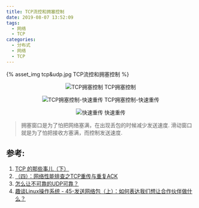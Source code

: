 ```yaml
---
title: TCP流控和拥塞控制
date: 2019-08-07 13:52:09
tags: 
  - 网络
  - TCP
categories: 
  - 分布式
  - 网络
  - TCP   
---
```


{% asset_img   tcp&udp.jpg  TCP流控和拥塞控制 %}

<!-- more -->

<div style="text-align: center;">

![TCP拥塞控制](https://user-images.githubusercontent.com/5608425/63579884-31ba4c00-c5c6-11e9-97d1-28defaa3286f.jpg)   TCP拥塞控制

![TCP拥塞控制-快速重传](https://user-images.githubusercontent.com/5608425/63579883-31ba4c00-c5c6-11e9-83ca-78a892b3243d.jpg)   TCP拥塞控制-快速重传

![快速重传](https://user-images.githubusercontent.com/5608425/63579882-3121b580-c5c6-11e9-8483-c53b4ec03fe6.jpg)  快速重传

</div>

> 拥塞窗口是为了怕把网络塞满，在出现丢包的时候减少发送速度.
  滑动窗口就是为了怕把接收方塞满，而控制发送速度.



## 参考:
1. [TCP 的那些事儿（下）](https://coolshell.cn/articles/11609.html)
2. [（四）：网络性能排查之TCP重传与重复ACK](https://www.kancloud.cn/digest/wireshark/62473)
3. [怎么让不可靠的UDP可靠？](http://www.dataguru.cn/article-12653-1.html)
4. [趣谈Linux操作系统 - 45-发送网络包（上）：如何表达我们想让合作伙伴做什么？]()